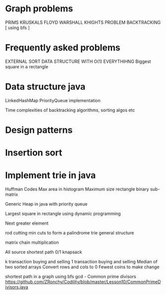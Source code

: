 # Graph problems
PRIMS
KRUSKALS
FLOYD WARSHALL
KHIGHTS PROBLEM BACKTRACKING [ using bfs ]

# Frequently asked problems
EXTERNAL SORT
DATA STRUCTURE WITH O(1) EVERYTHIHNG
Biggest square in a rectangle

# Data structure java
LinkedHashMap
PriorityQueue implementation


Time complexities of backtracking algorithms, sorting algos etc

# Design patterns
# Insertion sort
# Implement trie in java
Huffman Codes
Max area in histogram
Maximum size rectangle binary sub-matrix 


Generic Heap in java with priority queue

Largest square in rectangle using dynamic programming

Next greater element


rod cutting 
min cuts to form a palindrome
trie general structure


matrix chain multiplication


All source shortest path
0/1 knapsack

k transaction buying and selling
1 transaction buying and selling
Median of two sorted arrays
Convert rows and cols to 0
Fewest coins to make change

shortest path in a graph using bfs
gcd -
Common prime divisors
https://github.com/ZRonchy/Codility/blob/master/Lesson10/CommonPrimeDivisors.java